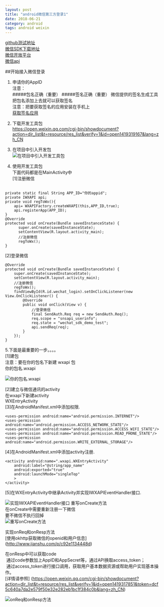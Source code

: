 ```yaml
---
layout: post
title: "android微信第三方登录1"
date: 2018-06-21
category: android
tags: android weixin
---
```


[github测试地址](https://github.com/shaomiao/AndroidWechatTest)  
[微信SDK下载地址](https://pay.weixin.qq.com/wiki/doc/api/app/app.php?chapter=11_1)  
[微信开放平台](https://open.weixin.qq.com/)  
[微信api](https://open.weixin.qq.com/cgi-bin/showdocument?action=dir_list&t=resource/res_list&verify=1&id=1417751808&token=dcf5c640a7da2e579f50e32e282eb1bc1f384c0b&lang=zh_CN)  

##开始接入微信登录

1. 申请你的AppID  
注意：  
#####包名正确（重要）
#####签名正确（重要）
微信提供的签名生成工具  
把包名添加上去就可以获取签名  
注意：把要获取签名的应用安装在手机上  
[获取签名应用](https://res.wx.qq.com/open/zh_CN/htmledition/res/dev/download/sdk/Gen_Signature_Android2.apk)  

2. 下载开发工具包  
https://open.weixin.qq.com/cgi-bin/showdocument?action=dir_list&t=resource/res_list&verify=1&id=open1419319167&lang=zh_CN

3. 在项目中引入开发包  
![在项目中引入开发工具包](http://upload-images.jianshu.io/upload_images/2590671-b6783667e961b04b.png?imageMogr2/auto-orient/strip%7CimageView2/2/w/1240)

4. 使用开发工具包  
下面代码都是在MainActivity中  
[1]注册微信  

<pre><code>
private static final String APP_ID="你的appid";
private IWXAPI api;
private void regToWx(){
    api= WXAPIFactory.createWXAPI(this,APP_ID,true);
    api.registerApp(APP_ID);
}
@Override
protected void onCreate(Bundle savedInstanceState) {
      super.onCreate(savedInstanceState);
      setContentView(R.layout.activity_main);
      //注册微信
      regToWx();
}
</code></pre>
	
	
	
    
[2]登录微信

	@Override
	protected void onCreate(Bundle savedInstanceState) {
		super.onCreate(savedInstanceState);
		setContentView(R.layout.activity_main);
		//注册微信
		regToWx();
		findViewById(R.id.wechat_login).setOnClickListener(new View.OnClickListener() {
			@Override
			public void onClick(View v) {
				//登录微信
				final SendAuth.Req req = new SendAuth.Req();
				req.scope = "snsapi_userinfo";
				req.state = "wechat_sdk_demo_test";
				api.sendReq(req);
			}
		});
	}
5.下面是最重要的一步。。。。  
[1]建包  
注意：要在你的包名下新建 wxapi 包  
你的包名.wxapi  

![你的包名.wxapi](http://upload-images.jianshu.io/upload_images/2590671-972bd98cefcbe360.png?imageMogr2/auto-orient/strip%7CimageView2/2/w/1240)


[2]建立与微信通讯的activity  
在wxapi下新建activity  
WXEntryActivity  
[3]在AndroidManifest.xml中添加权限. 

	<uses-permission android:name="android.permission.INTERNET"/> 
	<uses-permission android:name="android.permission.ACCESS_NETWORK_STATE"/> 
	<uses-permission android:name="android.permission.ACCESS_WIFI_STATE"/> 
	<uses-permission android:name="android.permission.READ_PHONE_STATE"/> 
	<uses-permission android:name="android.permission.WRITE_EXTERNAL_STORAGE"/>
[4]在AndroidManifest.xml中添加activity注册. 

	<activity android:name=".wxapi.WXEntryActivity"
		android:label="@string/app_name"
		android:exported="true"
		android:launchMode="singleTop"
		>
	</activity>

[5]在WXEntryActivity中继承Activity并实现IWXAPIEventHandler接口. 

![实现IWXAPIEventHandler接口](http://upload-images.jianshu.io/upload_images/2590671-4a894506b8235e85.png?imageMogr2/auto-orient/strip%7CimageView2/2/w/1240)
重写onCreate方法  
在onCreate中需要重新注册一下微信  
要不微信不执行回掉  
![重写onCreate方法](http://upload-images.jianshu.io/upload_images/2590671-bb5ff100cf328000.png?imageMogr2/auto-orient/strip%7CimageView2/2/w/1240)



实现onReq和onResp方法  
[使用okhttp获取微信的openid和用户信息]
(http://www.jianshu.com/p/c92e1134448d)

在onResp中可以获取code  
 通过code参数加上AppID和AppSecret等，通过API换取access_token；  
 通过access_token进行接口调用，获取用户基本数据资源或帮助用户实现基本操作。  
[详情请参照]
(https://open.weixin.qq.com/cgi-bin/showdocument?action=dir_list&t=resource/res_list&verify=1&id=open1419317851&token=dcf5c640a7da2e579f50e32e282eb1bc1f384c0b&lang=zh_CN)


![onReq和onResp方法](http://upload-images.jianshu.io/upload_images/2590671-8052581cdb699373.png?imageMogr2/auto-orient/strip%7CimageView2/2/w/1240)

